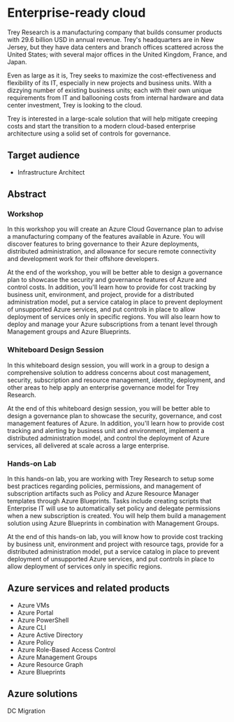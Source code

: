 # Enterprise-ready cloud

Trey Research is a manufacturing company that builds consumer products with 29.6 billion USD in annual revenue. Trey's headquarters are in New Jersey, but they have data centers and branch offices scattered across the United States; with several major offices in the United Kingdom, France, and Japan.

Even as large as it is, Trey seeks to maximize the cost-effectiveness and flexibility of its IT, especially in new projects and business units. With a dizzying number of existing business units; each with their own unique requirements from IT and ballooning costs from internal hardware and data center investment, Trey is looking to the cloud.

Trey is interested in a large-scale solution that will help mitigate creeping costs and start the transition to a modern cloud-based enterprise architecture using a solid set of controls for governance.


## Target audience
- Infrastructure Architect

## Abstract

### Workshop

In this workshop you will create an Azure Cloud Governance plan to advise a manufacturing company of the features available in Azure. You will discover features to bring governance to their Azure deployments, distributed administration, and allowance for secure remote connectivity and development work for their offshore developers. 

At the end of the workshop, you will be better able to design a governance plan to showcase the security and governance features of Azure and control costs. In addition, you'll learn how to provide for cost tracking by business unit, environment, and project, provide for a distributed administration model, put a service catalog in place to prevent deployment of unsupported Azure services, and put controls in place to allow deployment of services only in specific regions. You will also learn how to deploy and manage your Azure subscriptions from a tenant level through Management groups and Azure Blueprints.

### Whiteboard Design Session

In this whiteboard design session, you will work in a group to design a comprehensive solution to address concerns about cost management, security, subscription and resource management, identity, deployment, and other areas to help apply an enterprise governance model for Trey Research.

At the end of this whiteboard design session, you will be better able to design a governance plan to showcase the security, governance, and cost management features of Azure. In addition, you'll learn how to provide cost tracking and alerting by business unit and environment, implement a distributed administration model, and control the deployment of Azure services, all delivered at scale across a large enterprise.

### Hands-on Lab

In this hands-on lab, you are working with Trey Research to setup some best practices regarding policies, permissions, and management of subscription artifacts such as Policy and Azure Resource Manager templates through Azure Blueprints.  Tasks include creating scripts that Enterprise IT will use to automatically set policy and delegate permissions when a new subscription is created. You will help them build a management solution using Azure Blueprints in combination with Management Groups.

At the end of this hands-on lab, you will know how to provide cost tracking by business unit, environment and project with resource tags, provide for a distributed administration model, put a service catalog in place to prevent deployment of unsupported Azure services, and put controls in place to allow deployment of services only in specific regions.

## Azure services and related products
- Azure VMs
- Azure Portal
- Azure PowerShell
- Azure CLI
- Azure Active Directory
- Azure Policy
- Azure Role-Based Access Control
- Azure Management Groups
- Azure Resource Graph
- Azure Blueprints

## Azure solutions
DC Migration
